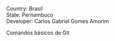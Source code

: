 Country: Brasil<br>
State: Pernambuco<br>
Developer: Carlos Gabriel Gomes Amorim<br>

Comandos básicos de Git
